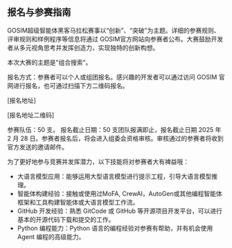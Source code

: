 ## 报名与参赛指南

GOSIM超级智能体黑客马拉松赛事以“创新”、“突破”为主题。详细的参赛规则、评审规则和样例程序等信息将通过 GOSIM官方网站向参赛者公布。大赛鼓励开发者从多元视角思考并发挥创造力，实现独特的创新构想。

本次大赛的主题是"组合搜索"。

报名方式：参赛者可以个人或组团报名。感兴趣的开发者可以通过访问 GOSIM 官网进行报名，也可通过扫描下方二维码报名。

[报名地址]

[报名地址二维码]

参赛队伍：50 支。 报名截止日期：50 支团队报满即止，报名截止日期 2025 年 2 月 28 日。参赛者报名后，将会进入组委会资格审核。审核通过的参赛者将收到官方发送的邀请邮件。

为了更好地参与竞赛并发挥潜力，以下技能将对参赛者大有裨益哦：

- 大语言模型应用：能够运用大型语言模型进行提示工程，引导大语言模型推理。
- 智能体构建经验：接触或使用过MoFA, CrewAI，AutoGen或其他编程智能体框架和工具构建智能体或大语言模型工作流。
- GitHub 开发经验：熟悉 GitCode 或 GitHub 等开源项目开发平台，可以进行基本的开源代码下载和提交的工作。
- Python 编程能力：Python 语言的编程经验对参赛有帮助，并有机会使用Agent 编程的高级能力。